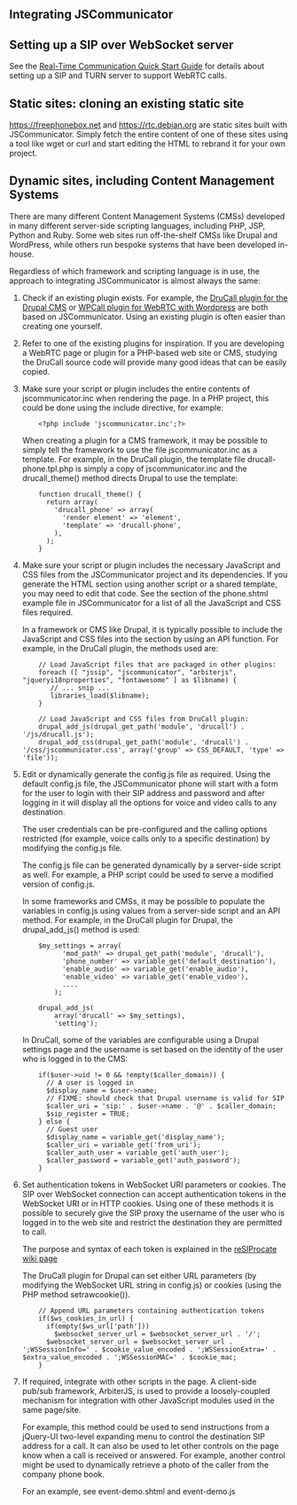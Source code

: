 
Integrating JSCommunicator
--------------------------

Setting up a SIP over WebSocket server
--------------------------------------

See the [Real-Time Communication Quick Start Guide](https://rtcquickstart.org)
for details about setting up a SIP and TURN server to support WebRTC
calls.

Static sites: cloning an existing static site
---------------------------------------------

https://freephonebox.net and https://rtc.debian.org are static sites
built with JSCommunicator.  Simply fetch the entire content of one of
these sites using a tool like wget or curl and start editing the HTML
to rebrand it for your own project.

Dynamic sites, including Content Management Systems
---------------------------------------------------

There are many different Content Management Systems (CMSs) developed in
many different server-side scripting languages, including PHP, JSP, Python
and Ruby.  Some web sites run off-the-shelf CMSs like Drupal and WordPress,
while others run bespoke systems that have been developed in-house.

Regardless of which framework and scripting language is in use, the
approach to integrating JSCommunicator is almost always the same:

1. Check if an existing plugin exists.  For example, the
   [DruCall plugin for the Drupal CMS](https://drucall.org) or
   [WPCall plugin for WebRTC with Wordpress](http://wpcall.org) are both
   based on JSCommunicator.  Using an existing plugin is often easier than
   creating one yourself.

2. Refer to one of the existing plugins for inspiration.  If you are
   developing a WebRTC page or plugin for a PHP-based web site or
   CMS, studying the DruCall source code will provide many good ideas
   that can be easily copied.

3. Make sure your script or plugin includes the entire contents of
   jscommunicator.inc when rendering the page.  In a PHP project,
   this could be done using the include directive, for example:

   ```
       <?php include 'jscommunicator.inc';?>
   ```

   When creating a plugin for a CMS framework, it may be possible to
   simply tell the framework to use the file jscommunicator.inc as a
   template.  For example, in the DruCall plugin, the template file
   drucall-phone.tpl.php is simply a copy of jscommunicator.inc
   and the drucall_theme() method directs Drupal to use the template:

   ```
       function drucall_theme() {
         return array(
           'drucall_phone' => array(
             'render element' => 'element',
             'template' => 'drucall-phone',
           ),
         );
       }
   ```

4. Make sure your script or plugin includes the necessary JavaScript and CSS
   files from the JSCommunicator project and its dependencies.  If
   you generate the HTML <HEAD> section using another script or a shared
   template, you may need to edit that code.  See the <HEAD> section of
   the phone.shtml example file in JSCommunicator for a list of all
   the JavaScript and CSS files required.

   In a framework or CMS like Drupal, it is typically possible to include the
   JavaScript and CSS files into the <HEAD> section by using an API
   function.  For example, in the DruCall plugin, the methods used are:

   ```
       // Load JavaScript files that are packaged in other plugins:
       foreach ([ "jssip", "jscommunicator", "arbiterjs", "jqueryi18nproperties", "fontawesome" ] as $libname) {
          // ... snip ...
          libraries_load($libname);
       }

       // Load JavaScript and CSS files from DruCall plugin:
       drupal_add_js(drupal_get_path('module', 'drucall') . '/js/drucall.js');
       drupal_add_css(drupal_get_path('module', 'drucall') . '/css/jscommunicator.css', array('group' => CSS_DEFAULT, 'type' => 'file'));
   ```

5. Edit or dynamically generate the config.js file as required.
   Using the default config.js file, the JSCommunicator phone will
   start with a form for the user to login with their SIP address and
   password and after logging in it will display all the options for
   voice and video calls to any destination.

   The user credentials can be pre-configured and the calling options
   restricted (for example, voice calls only to a specific destination)
   by modifying the config.js file.

   The config.js file can be generated dynamically by a server-side script
   as well.  For example, a PHP script could be used to serve a modified
   version of config.js.

   In some frameworks and CMSs, it may be possible to populate the variables
   in config.js using values from a server-side script and an API method.
   For example, in the DruCall plugin for Drupal, the drupal_add_js()
   method is used:

   ```
       $my_settings = array(
             'mod_path' => drupal_get_path('module', 'drucall'),
             'phone_number' => variable_get('default_destination'),
             'enable_audio' => variable_get('enable_audio'),
             'enable_video' => variable_get('enable_video'),
             ....
           );

       drupal_add_js(
           array('drucall' => $my_settings),
           'setting');
   ```

   In DruCall, some of the variables are configurable using a Drupal
   settings page and the username is set based on the identity of the
   user who is logged in to the CMS:

   ```
       if($user->uid != 0 && !empty($caller_domain)) {
         // A user is logged in
         $display_name = $user->name;
         // FIXME: should check that Drupal username is valid for SIP
         $caller_uri = 'sip:' . $user->name . '@' . $caller_domain;
         $sip_register = TRUE;
       } else {
         // Guest user
         $display_name = variable_get('display_name');
         $caller_uri = variable_get('from_uri');
         $caller_auth_user = variable_get('auth_user');
         $caller_password = variable_get('auth_password');
       }
   ```

6. Set authentication tokens in WebSocket URI parameters or cookies.
   The SIP over WebSocket connection can accept authentication tokens
   in the WebSocket URI or in HTTP cookies.  Using one of these methods
   it is possible to securely give the SIP proxy the username of
   the user who is logged in to the web site and restrict the destination
   they are permitted to call.

   The purpose and syntax of each token is explained in the
   [reSIProcate wiki page](https://www.resiprocate.org/SIP_Over_WebSocket_Cookies)

   The DruCall plugin for Drupal can set either URL parameters
   (by modifying the WebSocket URL string in config.js) or cookies
   (using the PHP method setrawcookie()).

   ```
       // Append URL parameters containing authentication tokens
       if($ws_cookies_in_url) {
         if(empty($ws_url['path']))
           $websocket_server_url = $websocket_server_url . '/';
         $websocket_server_url = $websocket_server_url . ';WSSessionInfo=' . $cookie_value_encoded . ';WSSessionExtra=' . $extra_value_encoded . ';WSSessionMAC=' . $cookie_mac;
       }
   ```

7. If required, integrate with other scripts in the page.  A client-side
   pub/sub framework, ArbiterJS, is used to provide a loosely-coupled
   mechanism for integration with other JavaScript modules used in the
   same page/site.

   For example, this method could be used to send instructions from
   a jQuery-UI two-level expanding menu to control the destination
   SIP address for a call.  It can also be used to let other controls
   on the page know when a call is received or answered.  For example,
   another control might be used to dynamically retrieve a photo
   of the caller from the company phone book.

   For an example, see event-demo.shtml and event-demo.js

